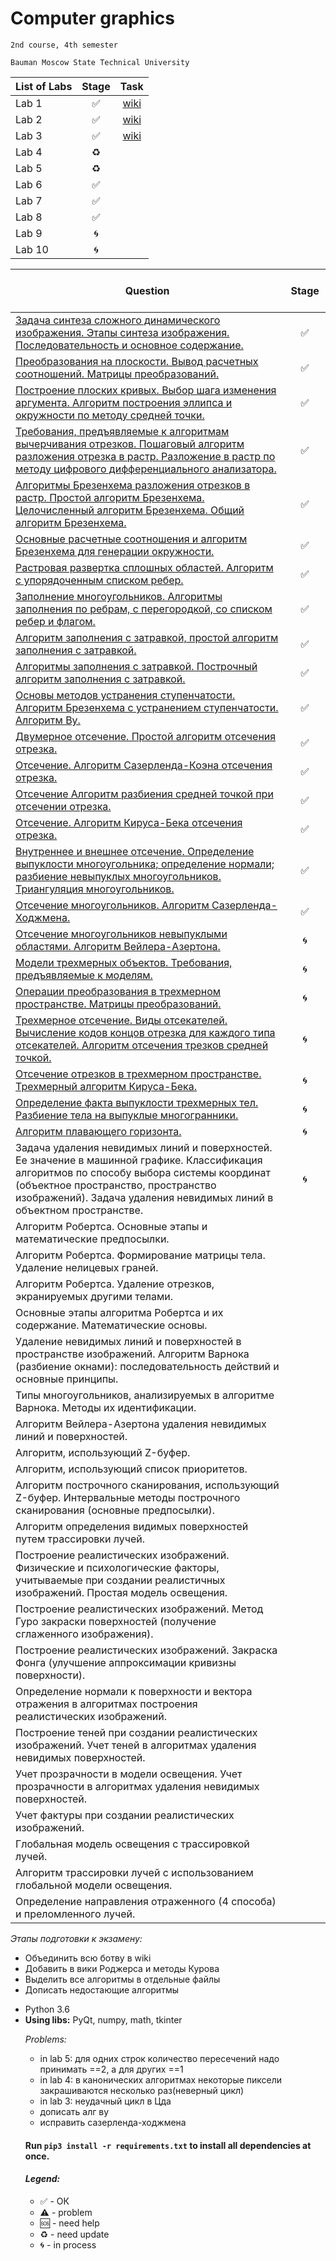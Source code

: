# Computer graphics
    2nd course, 4th semester

    Bauman Moscow State Technical University

| List of Labs  |     Stage     |      Task     |
| ------------- |:-------------:|:-------------:|
| Lab 1| ✅ |<a href="">wiki</a>|
| Lab 2| ✅ |<a href="">wiki</a>|
| Lab 3| ✅ |<a href="">wiki</a>|
| Lab 4| ♻️ ||
| Lab 5| ♻️ ||
| Lab 6| ✅ ||
| Lab 7| ✅ ||
| Lab 8| ✅ ||
| Lab 9| 🌀 ||
| Lab 10|🌀||

| Question  |      Stage     |
| ------------- |:-------------:|
|<a href="../../wiki/1.Задача-синтеза-сложного-динамического-изображения.-Этапы-синтеза-изображения.-Последовательность-и-основное--содержание.">Задача синтеза сложного динамического изображения. Этапы синтеза изображения. Последовательность и основное  содержание.</a>| ✅ |
| <a href="../../wiki/2.-Преобразования-на-плоскости.-Вывод-расчетных-соотношений.--Матрицы-преобразований.">Преобразования на плоскости. Вывод расчетных соотношений.  Матрицы преобразований.</a>| ✅ |
| <a href="../../wiki/3.-Построение-плоских-кривых.-Выбор-шага-изменения-аргумента.-Алгоритм-построения-эллипса-и-окружности-по-методу-средней-точки.">Построение плоских кривых. Выбор шага изменения аргумента. Алгоритм построения эллипса и окружности по методу средней точки.</a>|  ✅ | 
|<a href="../../wiki/4.-Требования,-предъявляемые-к-алгоритмам-вычерчивания-отрезков.--Пошаговый--алгоритм-разложения--отрезка-в-растр.--Разложение-в--растр-по-методу-цифрового-дифференциального-анализатора.">Требования, предъявляемые к алгоритмам вычерчивания отрезков.  Пошаговый  алгоритм разложения  отрезка в растр.  Разложение в  растр по методу цифрового дифференциального анализатора.</a>| ✅ |
| <a href="../../wiki/5.-Алгоритмы-Брезенхема--разложения-отрезков-в-растр.-Простой-алгоритм-Брезенхема.-Целочисленный-алгоритм-Брезенхема.-Общий-алгоритм-Брезенхема">Алгоритмы Брезенхема  разложения отрезков в растр. Простой алгоритм Брезенхема. Целочисленный алгоритм Брезенхема. Общий алгоритм Брезенхема.</a>|✅ |
|<a href="../../wiki/6.-Основные-расчетные-соотношения-и-алгоритм-Брезенхема-для-генерации--окружности.">Основные расчетные соотношения и алгоритм Брезенхема для генерации  окружности.</a>|✅|
|<a href="../../wiki/7.Растровая-развертка-сплошных-областей.-Алгоритм-с-упорядоченным-списком-ребер.">Растровая развертка сплошных областей. Алгоритм с упорядоченным списком ребер.</a>|✅|
|<a href="../../wiki/8.-Заполнение-многоугольников.-Алгоритмы-заполнения-по-ребрам,-с-перегородкой,-со-списком-ребер-и-флагом.">Заполнение многоугольников.  Алгоритмы заполнения по ребрам,  с перегородкой, со списком ребер и флагом.</a>|✅|
|<a href="../../wiki/9.Алгоритм-заполнения-с-затравкой,-простой-алгоритм-заполнения-с-затравкой.">Алгоритм заполнения с затравкой, простой алгоритм заполнения с затравкой.</a>|✅|
|<a href="../../wiki/10.-Алгоритмы-заполнения-с-затравкой.-Построчный-алгоритм-заполнения-с-затравкой.">Алгоритмы заполнения  с затравкой. Построчный алгоритм заполнения  с затравкой.</a>|✅|
|<a href="../../wiki/11.-Основы-методов-устранения-ступенчатости.-Алгоритм-Брезенхема-с-устранением-ступенчатости.-Алгоритм-Ву.">Основы методов устранения ступенчатости. Алгоритм Брезенхема  с устранением ступенчатости. Алгоритм Ву.</a>|✅|
|<a href="../../wiki/12.-Двумерное-отсечение.-Простой-алгоритм-отсечения-отрезка.">Двумерное отсечение. Простой алгоритм отсечения отрезка.</a>|✅|
|<a href="../../wiki/13.-Отсечение.-Алгоритм-Сазерленда-Коэна-отсечения-отрезка.">Отсечение. Алгоритм Сазерленда-Коэна отсечения отрезка.</a>|✅|
|<a href="../../wiki/14.-Отсечение-Алгоритм-разбиения-средней-точкой-при-отсечении-отрезка.">Отсечение Алгоритм разбиения средней точкой при отсечении   отрезка.</a>|✅|
| <a href="../../wiki/15.-Отсечение.-Алгоритм-Кируса-Бека-отсечения-отрезка.">Отсечение.  Алгоритм Кируса-Бека отсечения отрезка.</a>|✅|
| <a href="../../wiki/16.-Внутреннее-и-внешнее-отсечение.-Определение-выпуклости-многоугольника;-определение-нормали;-разбиение-невыпуклых-многоугольников.-Триангуляция-многоугольников.">Внутреннее и  внешнее отсечение.  Определение выпуклости многоугольника; определение нормали; разбиение невыпуклых многоугольников. Триангуляция многоугольников.</a>|✅|
| <a href="../../wiki/17.-Отсечение-многоугольников.-Алгоритм-Сазерленда-Ходжмена.">Отсечение многоугольников. Алгоритм Сазерленда-Ходжмена.</a>|✅|
| <a href="../../wiki/18.-Отсечение-многоугольников-невыпуклыми-областями.-Алгоритм-Вейлера-Азертона.">Отсечение многоугольников невыпуклыми  областями.  Алгоритм Вейлера-Азертона.</a>| 🌀|
| <a href="../../wiki/19.-Модели-трехмерных-объектов.-Требования,-предъявляемые-к-моделям.">Модели трехмерных объектов. Требования, предъявляемые к моделям.</a>|🌀|
| <a href="../../wiki/20.-Операции-преобразования-в-трехмерном-пространстве.-Матрицы-преобразований.">Операции преобразования в трехмерном пространстве. Матрицы преобразований.</a>|🌀|
| <a href="../../wiki/21.-Трехмерное-отсечение.-Виды-отсекателей.-Вычисление-кодов-концов-отрезка-для-каждого-типа-отсекателей.-Алгоритм-отсечения-отрезков-средней-точкой.">Трехмерное отсечение. Виды отсекателей. Вычисление кодов  концов отрезка для каждого типа отсекателей. Алгоритм отсечения  трезков средней точкой.</a>|🌀|
| <a href="../../wiki/22.-Отсечение-отрезков-в-трехмерном-пространстве.-Трехмерный-алгоритм-Кируса-Бека.">Отсечение отрезков в трехмерном пространстве. Трехмерный алгоритм Кируса-Бека.</a>|🌀|
|  <a href="../../wiki/23.-Определение-факта-выпуклости-трехмерных-тел.-Разбиение-тела-на-выпуклые-многогранники.">Определение факта выпуклости трехмерных тел. Разбиение тела на  выпуклые многогранники.</a>|🌀|
| <a href="../../wiki/24.-Алгоритм-плавающего-горизонта.">Алгоритм плавающего горизонта.</a>|🌀|
| Задача  удаления невидимых линий и поверхностей. Ее значение в машинной графике. Классификация алгоритмов по способу  выбора  системы  координат (объектное пространство,  пространство  изображений).  Задача удаления  невидимых  линий в объектном пространстве.|🌀|
|   Алгоритм Робертса. Основные этапы и математические предпосылки.||
| Алгоритм Робертса. Формирование матрицы тела. Удаление нелицевых  граней.||
| Алгоритм Робертса. Удаление отрезков, экранируемых другими телами.||
| Основные этапы алгоритма Робертса и их содержание. Математические основы.||
| Удаление невидимых линий и поверхностей в пространстве изображений. Алгоритм Варнока (разбиение окнами): последовательность действий и основные принципы.||
| Типы многоугольников, анализируемых в алгоритме Варнока.  Методы их идентификации.||
| Алгоритм Вейлера-Азертона удаления невидимых линий и поверхностей.||
| Алгоритм, использующий Z-буфер.||
| Алгоритм, использующий список приоритетов.||
| Алгоритм построчного сканирования, использующий Z-буфер. Интервальные методы построчного сканирования (основные предпосылки).||
| Алгоритм определения  видимых  поверхностей путем трассировки лучей.||
| Построение реалистических изображений. Физические и  психологические  факторы,  учитываемые  при  создании реалистичных изображений. Простая модель освещения.||
| Построение реалистических изображений. Метод Гуро  закраски  поверхностей (получение сглаженного изображения).||
| Построение реалистических изображений. Закраска Фонга  (улучшение аппроксимации кривизны поверхности).||
| Определение нормали к поверхности и вектора отражения в алгоритмах построения реалистических изображений.||
| Построение теней при создании реалистических изображений. Учет теней в алгоритмах удаления невидимых поверхностей.||
| Учет прозрачности в модели освещения. Учет прозрачности в  алгоритмах удаления невидимых поверхностей.||
| Учет фактуры при создании реалистических изображений.||
| Глобальная модель освещения с трассировкой лучей.||
| Алгоритм трассировки лучей с использованием глобальной модели  освещения.||
| Определение направления отраженного (4 способа) и преломленного лучей.||

<i>Этапы подготовки к экзамену:</i>
<ul> 
<li> Объединить всю ботву в wiki
<li> Добавить в вики Роджерса и методы Курова
<li> Выделить все алгоритмы в отдельные файлы
<li> Дописать недостающие алгоритмы
</ul>

<ul><li>Python 3.6
<li><b>Using libs:</b> PyQt, numpy, math, tkinter

<i>Problems:</i>
<ul>
<li>in lab 5: для одних строк количество пересечений надо принимать ==2, а для других ==1
<li> in lab 4: в канонических алгоритмах некоторые пиксели закрашиваются несколько раз(неверный цикл)
<li> in lab 3: неудачный цикл в Цда 
<li>дописать алг ву
<li>исправить сазерленда-ходжмена
</ul>

#### Run `pip3 install -r requirements.txt` to install all dependencies at once.

#### <i>Legend:</i>
<ul>
<li>✅ - ОК
<li>⚠️ - problem
<li>🆘 - need help
<li>♻️ - need update
<li>🌀 - in process
</ul>
